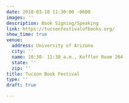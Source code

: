 ```yaml
---
date: 2018-03-10 11:30:00 -0600
images: ''
description: Book Signing/Speaking
link: https://tucsonfestivalofbooks.org/
show_time: true
venue:
  address: University of Arizona
  city: ''
  name: 10:30- 11:30 a.m., Koffler Room 204
  state: ''
  zip: ''
title: Tucson Book Festival
type: ''
draft: true

---
```

